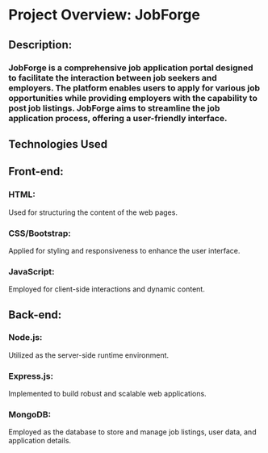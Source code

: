 # Project Overview: JobForge
## Description:
### JobForge is a comprehensive job application portal designed to facilitate the interaction between job seekers and employers. The platform enables users to apply for various job opportunities while providing employers with the capability to post job listings. JobForge aims to streamline the job application process, offering a user-friendly interface.
## Technologies Used
## Front-end:
### HTML:
Used for structuring the content of the web pages.
### CSS/Bootstrap: 
Applied for styling and responsiveness to enhance the user interface.
### JavaScript: 
Employed for client-side interactions and dynamic content.
## Back-end:
### Node.js:
Utilized as the server-side runtime environment.
### Express.js: 
Implemented to build robust and scalable web applications.
### MongoDB: 
Employed as the database to store and manage job listings, user data, and application details.

